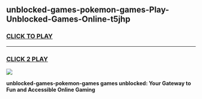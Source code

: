 
## unblocked-games-pokemon-games-Play-Unblocked-Games-Online-t5jhp
<h3>
<a href="https://premium76.site?title=unblocked-games-pokemon-games&ref=25A">CLICK TO PLAY</a></h3>
<hr>

<h3>
<a href="https://premium76.site?title=unblocked-games-pokemon-games&ref=25A">CLICK 2 PLAY</a>
  
</h3>

<a href="https://premium76.site?title=unblocked-games-pokemon-games&ref=25A"><img src="https://clearcache.store/games.png"></a>


**unblocked-games-pokemon-games games unblocked: Your Gateway to Fun and Accessible Online Gaming**

